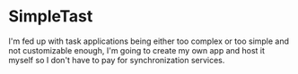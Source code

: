 # SimpleTast
I'm fed up with task applications being either too complex or too simple and not customizable enough, I'm going to create my own app and host it myself so I don't have to pay for synchronization services.
